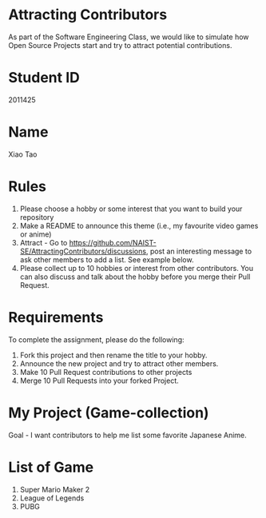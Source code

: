 # Attracting Contributors
As part of the Software Engineering Class, we would like to simulate how Open Source Projects start and try to attract potential contributions.

# Student ID
2011425

# Name
Xiao Tao

# Rules

1. Please choose a hobby or some interest that you want to build your repository
2. Make a README to announce this theme (i.e., my favourite video games or anime)
3. Attract - Go to https://github.com/NAIST-SE/AttractingContributors/discussions, post an interesting message to ask other members to add a list. See example below.
4. Please collect up to 10 hobbies or interest from other contributors. You can also discuss and talk about the hobby before you merge their Pull Request.

# Requirements
To complete the assignment, please do the following:
1. Fork this project and then rename the title to your hobby. 
2. Announce the new project and try to attract other members.
3. Make 10 Pull Request contributions to other projects
4. Merge 10 Pull Requests into your forked Project.

# My Project (Game-collection)
Goal - I want contributors to help me list some favorite Japanese Anime.

# List of Game
1. Super Mario Maker 2
2. League of Legends
3. PUBG
